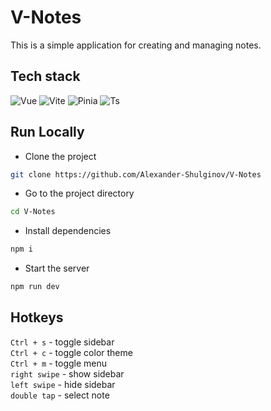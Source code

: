 # V-Notes
This is a simple application for creating and managing notes.

## Tech stack 
![Vue](https://img.shields.io/badge/vue-%2335495e.svg?style=for-the-badge&logo=vuedotjs&logoColor=%234FC08D)
![Vite](https://img.shields.io/badge/vite-%23646CFF.svg?style=for-the-badge&logo=vite&logoColor=white)
![Pinia](https://img.shields.io/badge/Pinia-g?style=for-the-badge&logo=databricks&logoColor=%23fff)
![Ts](https://img.shields.io/badge/typescript-%23007ACC.svg?style=for-the-badge&logo=typescript&logoColor=white)

## Run Locally

- Clone the project

```bash
git clone https://github.com/Alexander-Shulginov/V-Notes
```

- Go to the project directory

```bash
cd V-Notes
```

- Install dependencies

```bash 
npm i
```

- Start the server

```bash 
npm run dev
```

## Hotkeys
`Ctrl + s` - toggle sidebar  
`Ctrl + c` - toggle color theme  
`Ctrl + m` - toggle menu   
`right swipe` - show sidebar  
`left swipe` - hide sidebar  
`double tap` - select note  

<!-- анимации добавления/удаления элементов списка не оч
анимации добавления/удаления элементов списка не оч
адаптив настроек
убирать фокус с textarea при открывании сайдбара свайпом

---------
дата создания заметки
корзину
---------

-->